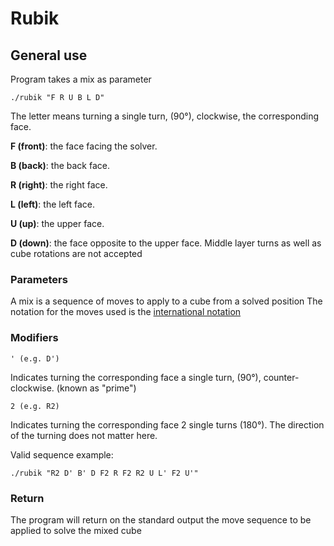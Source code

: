 # Rubik
## General use
Program takes a mix as parameter

```
./rubik "F R U B L D"
```
The letter means turning a single turn, (90°), clockwise, the corresponding face.

**F (front)**: the face facing the solver.

**B (back)**: the back face.

**R (right)**: the right face.

**L (left)**: the left face.

**U (up)**: the upper face.

**D (down)**: the face opposite to the upper face.
Middle layer turns as well as cube rotations are not accepted

### Parameters
A mix is a sequence of moves to apply to a cube from a solved position
The notation for the moves used is the [international notation](http://www.rubiksplace.com/move-notations/)

### Modifiers
```
' (e.g. D')
```
Indicates turning the corresponding face a single turn, (90°), counter-clockwise. (known as "prime")
```
2 (e.g. R2)
```
Indicates turning the corresponding face 2 single turns (180°). The direction of the turning does not matter here.

Valid sequence example:
```
./rubik "R2 D' B' D F2 R F2 R2 U L' F2 U'"
```

### Return
The program will return on the standard output the move sequence to be applied to solve the mixed cube